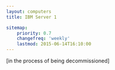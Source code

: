 ```yaml
---
layout: computers
title: IBM Server 1

sitemap:
    priority: 0.7
    changefreq: 'weekly'
    lastmod: 2015-06-14T16:10:00
---
```

[in the process of being decommissioned]
